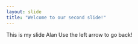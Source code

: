 ```yaml
---
layout: slide
title: "Welcome to our second slide!"
---
```

This is my slide Alan 
Use the left arrow to go back!
